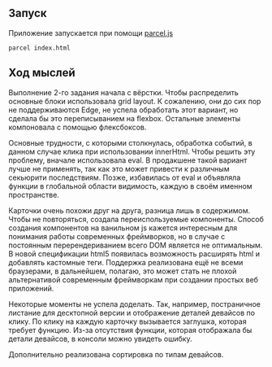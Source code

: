 ## Запуск

Приложение запускается при помощи [parcel.js](https://parceljs.org/getting_started.html)

```
parcel index.html
```

## Ход мыслей

Выполнение 2-го задания начала с вёрстки. Чтобы распределить основные блоки использовала grid layout.
К сожалению, они до сих пор не поддерживаются Edge, не успела обработать этот вариант, но сделала бы это переписыванием на flexbox.
Остальные элементы компоновала с помощью флексбоксов.

Основные трудности, с которыми столкнулась, обработка событий, в данном случае клика при использовании innerHtml.
Чтобы решить эту проблему, вначале использовала eval. В продакшене такой вариант лучше не применять,
так как это может привести к различным секьюрити последствиям. Позже, избавилась от eval и объявляла функции в глобальной области видимость,
каждую в своём именном пространстве.

Карточки очень похожи друг на друга, разница лишь в содержимом. Чтобы не повторяться, создала переиспользуемые компоненты.
Способ создания компонентов на ванильном js кажется интересным для понимания работы современных фреймворков,
но в случае с постоянным перерендериванием всего DOM является не оптимальным.
В новой спецификации html5 появилась возможность расширять html и добавлять кастомные теги. Поддержка реализована ещё не всеми браузерами,
в дальнейшем, полагаю, это может стать не плохой альтернативой современным фреймворкам при создании простых веб приложений.

Некоторые моменты не успела доделать. Так, например, постраничное листание для десктопной версии и отображение деталей девайсов по клику.
По клику на каждую карточку вызывается заглушка, которая требует функцию. Из-за отсутствия функции, которая отображала бы детали девайсов,
в консоли можно увидеть ошибку. 

Дополнительно реализована сортировка по типам девайсов.
